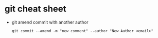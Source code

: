 # git cheat sheet

* git amend commit with another author

  `git commit --amend -m "new comment" --author "New Author <email>"`
